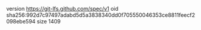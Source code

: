 version https://git-lfs.github.com/spec/v1
oid sha256:992d7c97497adabd5d5a3838340dd0f705550046353ce8811feecf2098ebe594
size 1409
